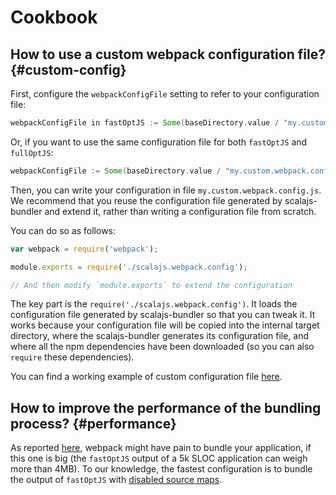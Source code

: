 # Cookbook

## How to use a custom webpack configuration file? {#custom-config}

First, configure the `webpackConfigFile` setting to refer to your configuration file:

~~~ scala
webpackConfigFile in fastOptJS := Some(baseDirectory.value / "my.custom.webpack.config.js")
~~~

Or, if you want to use the same configuration file for both `fastOptJS` and `fullOptJS`:

~~~ scala
webpackConfigFile := Some(baseDirectory.value / "my.custom.webpack.config.js")
~~~

Then, you can write your configuration in file `my.custom.webpack.config.js`.
We recommend that you reuse the configuration file generated by scalajs-bundler
and extend it, rather than writing a configuration file from scratch.

You can do so as follows:

~~~ javascript
var webpack = require('webpack');

module.exports = require('./scalajs.webpack.config');

// And then modify `module.exports` to extend the configuration
~~~

The key part is the `require('./scalajs.webpack.config')`. It loads the configuration
file generated by scalajs-bundler so that you can tweak it. It works because your configuration
file will be copied into the internal target directory, where the scalajs-bundler generates
its configuration file, and where all the npm dependencies have been downloaded (so you can
also `require` these dependencies).

You can find a working example of custom configuration file
[here](https://github.com/scalacenter/scalajs-bundler/blob/master/sbt-scalajs-bundler/src/sbt-test/sbt-scalajs-bundler/static/prod.webpack.config.js).

## How to improve the performance of the bundling process? {#performance}

As reported [here](https://github.com/scalacenter/scalajs-bundler/issues/1#issuecomment-254153548),
webpack might have pain to bundle your application, if this one is big (the `fastOptJS` output of
a 5k SLOC application can weigh more than 4MB). To our knowledge,
the fastest configuration is to bundle the output of `fastOptJS` with
[disabled source maps](reference.md).
